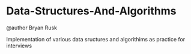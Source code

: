 Data-Structures-And-Algorithms
===============================

@author Bryan Rusk

Implementation of various data sructures and algorithims as practice for interviews